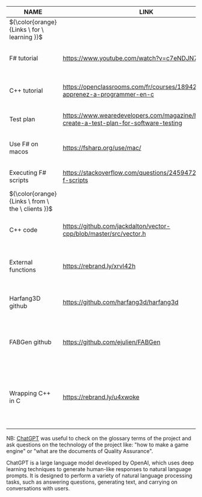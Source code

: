 
| NAME | LINK | SUBJECT | REASON |
|----------|----------|-----|-------|
| ${\color{orange}{Links \  for \ learning }}$| | | |
| F# tutorial | https://www.youtube.com/watch?v=c7eNDJN758U | To learn F# basis | The video is very clear and complete |
| C++ tutorial | https://openclassrooms.com/fr/courses/1894236-apprenez-a-programmer-en-c | To learn C++ basis | The course is very efficient |
| Test plan | https://www.wearedevelopers.com/magazine/how-to-create-a-test-plan-for-software-testing | Tutorial to make a test plan | Link very useful for QA |
| Use F# on macos | https://fsharp.org/use/mac/ | How to start using F# on macos | Essential to start working |
| Executing F# scripts | https://stackoverflow.com/questions/2459472/executing-f-scripts | How to compile F# scripts | Essential to start working |
| ${\color{orange}{Links \  from \ the \ clients }}$| | | |
| C++ code | https://github.com/jackdalton/vector-cpp/blob/master/src/vector.h | Exemple of C++ functions | This a link given by Harfang’s engineers |
| External functions | https://rebrand.ly/xrvl42h | How to call C++ functions in a F# file | This a link given by Harfang’s engineers |
| Harfang3D github | https://github.com/harfang3d/harfang3d | The repository of Harfang | Link to the company software |
| FABGen github | https://github.com/ejulien/FABGen | The repository of language binding | Link to the repository reference for our project |
| Wrapping C++ in C | https://rebrand.ly/u4xwoke | How to wrap C++ in C | The clients said that we need to wrap C++ in C before in F# |

NB: [ChatGPT](#ChatGPT) was useful to check on the glossary terms of the project and ask questions on the technology of the project like: "how to make a game engine" or "what are the documents of Quality Assurance".

    
<span id="ChatGPT">ChatGPT is a large language model developed by OpenAI, which uses deep learning techniques to generate human-like responses to natural language prompts. It is designed to perform a variety of natural language processing tasks, such as answering questions, generating text, and carrying on conversations with users.</span>       
